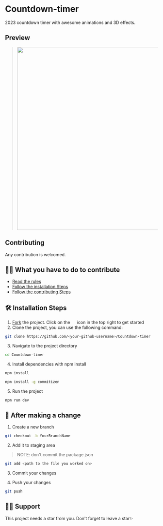 # Countdown-timer
2023 countdown timer with awesome animations and 3D effects.

## Preview
> <img width="600" src="https://user-images.githubusercontent.com/85039185/208252873-516ceda4-de78-4d1e-9329-09d15dcad405.png" />

## Contributing
<p>Any contribution is welcomed.</p>

## 👌🏾 What you have to do to contribute

- [Read the rules](https://github.com/ghasty003/Countdown-timer/blob/main/CONTRIBUTING.md#rules)
- [Follow the installation Steps](#%EF%B8%8F-installation-steps)
- [Follow the contributing Steps](#-after-making-a-change)

## 🛠️ Installation Steps

1. [Fork](https://github.com/ghasty003/Countdown-timer/fork) the project. Click on the <a href="https://github.com/ghasty003/Countdown-timer/fork"><img src="https://i.imgur.com/G4z1kEe.png" height="15" width="15"></a> icon in the top right to get started
2. Clone the project, you can use the following command:

```bash
git clone https://github.com/<your-github-username>/Countdown-timer
```

3. Navigate to the project directory

```bash
cd Countdown-timer
```

4. Install dependencies with npm install

```bash
npm install
```

```bash
npm install -g commitizen
```

5. Run the project

```bash
npm run dev
```

## 🥂 After making a change

1. Create a new branch

```bash
git checkout -b YourBranchName
```

2. Add it to staging area

> NOTE: don't commit the package.json

```bash
git add <path to the file you worked on>
```

3. Commit your changes

4. Push your changes

```bash
git push
```
## 🙏🏽 Support

This project needs a star️ from you. Don't forget to leave a star✨
